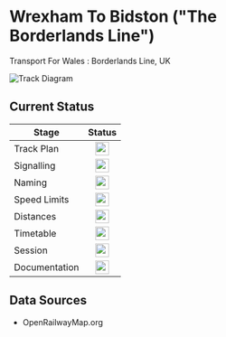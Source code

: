 # Wrexham To Bidston ("The Borderlands Line")
Transport For Wales : Borderlands Line, UK

![Track Diagram](https://github.com/Railway-Op-Sim/UK-Wrexham_To_Bidston/blob/master/Images/Wrexham%20to%20Bidston.bmp)

## Current Status

| Stage         | Status        |
| ------------- |:-------------:|
| Track Plan     | <img src="https://image.flaticon.com/icons/svg/1632/1632596.svg" height="24"> |
| Signalling      | <img src="https://image.flaticon.com/icons/svg/1632/1632596.svg" height="24">      |
| Naming | <img src="https://image.flaticon.com/icons/svg/1632/1632596.svg" height="24">      |
| Speed Limits | <img src="https://image.flaticon.com/icons/svg/1632/1632596.svg" height="24">|
| Distances | <img src="https://image.flaticon.com/icons/svg/1632/1632596.svg" height="24"> |
| Timetable | <img src="https://freesvg.org/img/milker_X_icon.png" height="24"> |
| Session | <img src="https://freesvg.org/img/milker_X_icon.png" height="24"> |
| Documentation | <img src="https://image.flaticon.com/icons/svg/1632/1632596.svg" height="24"> |

## Data Sources 

- OpenRailwayMap.org
